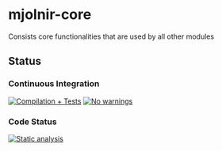 # mjolnir-core

Consists core functionalities that are used by all other modules

## Status

### Continuous Integration

[![Compilation + Tests](https://github.com/Mjolnir-Forge/mjolnir-core/actions/workflows/ci.yml/badge.svg)](https://github.com/Mjolnir-Forge/mjolnir-core/actions/workflows/ci.yml)
[![No warnings](https://github.com/Mjolnir-Forge/mjolnir-core/actions/workflows/ci_warnings_as_errors.yml/badge.svg)](https://github.com/Mjolnir-Forge/mjolnir-core/actions/workflows/ci_warnings_as_errors.yml)

### Code Status

[![Static analysis](https://github.com/Mjolnir-Forge/mjolnir-core/actions/workflows/static_analysis.yml/badge.svg)](https://github.com/Mjolnir-Forge/mjolnir-core/actions/workflows/static_analysis.yml)
